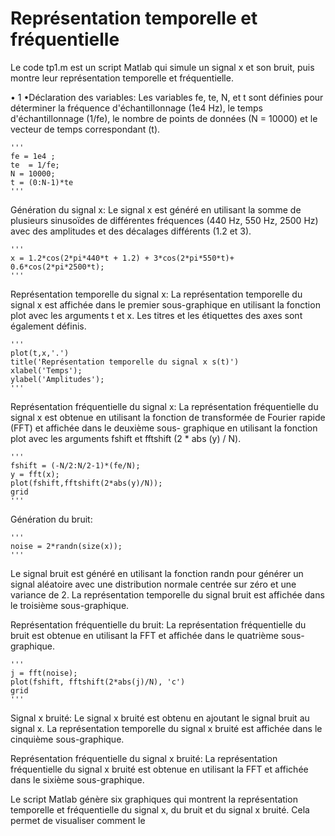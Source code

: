 # Représentation temporelle et fréquentielle

Le code tp1.m est un script Matlab qui simule un signal x et son bruit, puis montre leur représentation temporelle et fréquentielle.

  • 1 •Déclaration des variables:
    Les variables fe, te, N, et t sont définies pour déterminer la fréquence d'échantillonnage (1e4 Hz), le temps d'échantillonnage (1/fe), le nombre de points de données (N = 10000) et le vecteur de temps correspondant (t).
    
    '''
    fe = 1e4 ; 
    te  = 1/fe; 
    N = 10000;
    t = (0:N-1)*te
    '''

   Génération du signal x:
    Le signal x est généré en utilisant la somme de plusieurs sinusoïdes de différentes fréquences (440 Hz, 550 Hz, 2500 Hz) avec des amplitudes et des décalages différents (1.2 et 3).
    
    '''
    x = 1.2*cos(2*pi*440*t + 1.2) + 3*cos(2*pi*550*t)+ 0.6*cos(2*pi*2500*t);
    '''

   Représentation temporelle du signal x:
    La représentation temporelle du signal x est affichée dans le premier sous-graphique en utilisant la fonction plot avec les arguments t et x. Les titres et     les étiquettes des axes sont également définis.
    
    '''
    plot(t,x,'.')
    title('Représentation temporelle du signal x s(t)')
    xlabel('Temps'); 
    ylabel('Amplitudes'); 
    '''

   Représentation fréquentielle du signal x:
   La représentation fréquentielle du signal x est obtenue en utilisant la fonction de transformée de Fourier rapide (FFT) et affichée dans le deuxième sous-       graphique en utilisant la fonction plot avec les arguments fshift et fftshift (2 * abs (y) / N).
    
    '''
    fshift = (-N/2:N/2-1)*(fe/N);
    y = fft(x);
    plot(fshift,fftshift(2*abs(y)/N));
    grid
    '''
    
   Génération du bruit:
   
    '''
    noise = 2*randn(size(x));
    '''
    
   Le signal bruit est généré en utilisant la fonction randn pour générer un signal aléatoire avec une distribution normale centrée sur zéro et une variance de 2. La représentation temporelle du signal bruit est affichée dans le troisième sous-graphique.

   Représentation fréquentielle du bruit:
   La représentation fréquentielle du bruit est obtenue en utilisant la FFT et affichée dans le quatrième sous-graphique.
   
    '''
    j = fft(noise);
    plot(fshift, fftshift(2*abs(j)/N), 'c')
    grid
    '''
   

   Signal x bruité:
    Le signal x bruité est obtenu en ajoutant le signal bruit au signal x. La représentation temporelle du signal x bruité est affichée dans le cinquième sous-graphique.

   Représentation fréquentielle du signal x bruité:
   La représentation fréquentielle du signal x bruité est obtenue en utilisant la FFT et affichée dans le sixième sous-graphique.

Le script Matlab génère six graphiques qui montrent la représentation temporelle et fréquentielle du signal x, du bruit et du signal x bruité. Cela permet de visualiser comment le
